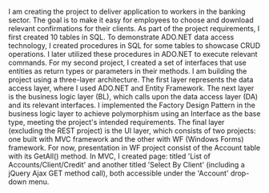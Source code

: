 I am creating the project to deliver application to workers in the banking sector. The goal is to make it easy for employees to choose and download relevant confirmations for their clients.
As part of the project requirements, I first created 10 tables in SQL. To demonstrate ADO.NET data access technology, I created procedures in SQL for some tables to showcase CRUD operations. I later utilized these procedures in ADO.NET to execute relevant commands. For my second project, I created a set of interfaces that use entities as return types or parameters in their methods.
I am building the project using a three-layer architecture. The first layer represents the data access layer, where I used ADO.NET and Entity Framework. The next layer is the business logic layer (BL), which calls upon the data access layer (DA) and its relevant interfaces. I implemented the Factory Design Pattern in the business logic layer to achieve polymorphism using an Interface as the base type, meeting the project's intended requirements. The final layer (excluding the REST project) is the UI layer, which consists of two projects: one built with MVC framework and the other with WF (Windows Forms) framework. For now, presentation in WF project consist of the Account table with its GetAll() method. In MVC, I created page: titled 'List of Accounts/Client/Credit' and another titled 'Select By Client' (including a jQuery Ajax GET method call), both accessible under the 'Account' drop-down menu.
